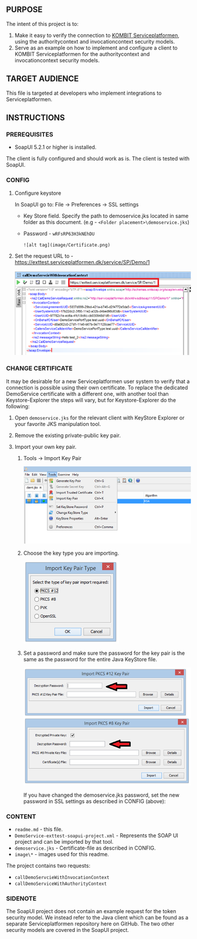 ## PURPOSE

The intent of this project is to:
1. Make it easy to verify the connection to [KOMBIT Serviceplatformen](https://www.serviceplatformen.dk), 
using the authoritycontext and invocationcontext security models.
2. Serve as an example on how to implement and configure a client to KOMBIT Serviceplatformen for the 
authoritycontext and invocationcontext security models.

## TARGET AUDIENCE

This file is targeted at developers who implement integrations to Serviceplatformen.

## INSTRUCTIONS

### PREREQUISITES

 * SoapUI 5.2.1 or higher is installed.
 
The client is fully configured and should work as is. The client is tested with SoapUI.

### CONFIG

1.	Configure keystore

    In SoapUI go to:
    File -> Preferences -> SSL settings
    -	Key Store field. Specify the path to demoservice.jks located in same folder as this document. (e.g - `<Folder placement>\demoservice.jks`)
    -	Password -  `wRFsRP63H3kNEhDU`
    
            ![alt tag](image/Certificate.png)

2.	Set the request URL to - https://exttest.serviceplatformen.dk/service/SP/Demo/1

    ![alt tag](image/Endpoint.png)

### CHANGE CERTIFICATE

It may be desirable for a new Serviceplatformen user system to verify that a connection is possible using their own certificate.
To replace the dedicated DemoService certificate with a different one, with another tool than Keystore-Explorer the steps will vary,
but for Keystore-Explorer do the following:

1. Open `demoservice.jks` for the relevant client with KeyStore Explorer or your favorite JKS manipulation tool.
2. Remove the existing private-public key pair.
3. Import your own key pair.

    1. Tools -> Import Key Pair

        ![alt tag](image/import.png)

    2. Choose the key type you are importing.

        ![alt tag](image/type.png)

    3. Set a password and make sure the password for the key pair is the same as the password for the entire Java KeyStore file.
    
        ![alt tag](image/password.png)

        If you have changed the demoservice.jks password, set the new password in SSL settings as described in CONFIG (above):

### CONTENT

- `readme.md` - this file.
- `DemoService-exttest-soapui-project.xml` - Represents the SOAP UI project and can be imported by that tool.
- `demoservice.jks` - Certificate-file as described in CONFIG.
- `image\*` - images used for this readme.

The project contains two requests:
- `callDemoServcieWithInvocationContext`
- `callDemoServiceWithAuthorityContext`

### SIDENOTE
The SoapUI project does not contain an example request for the token security model. We instead refer to the Java client which can be found as a separate Serviceplatformen repository here on GitHub. 
The two other security models are covered in the SoapUI project.